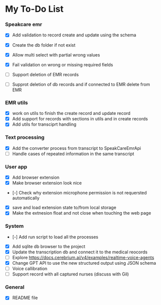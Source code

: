 # My To-Do List

### Speakcare emr
- [x] Add validation to record create and update using the schema
- [x] Create the db folder if not exist
- [x] Allow multi select with partial wrong values
- [x] Fail validation on wrong or missing required fields
- [ ] Support deletion of EMR records
- [ ] Supprot deletion of db records and if connected to EMR delete from EMR


### EMR utils
- [x] work on utils to finish the create record and update record
- [x] Add support for records with sections in utils and in create records
- [x] Add utils for transciprt handling

### Text processing
- [x] Add the converter process from transcript to SpeakCareEmrApi
- [ ] Handle cases of repeated information in the same transcript

### User app
- [x] Add browser extension
- [x] Make browser extension look nice
- [-] Check why extension microphone permission is not requersted automatically
- [x] save and load extension state to/from local storage
- [x] Make the extnesion float and not close when touching the web page

### System
- [-] Add run script to load all the processes
- [x] Add sqlite db browser to the project
- [x] Update the transcription db and connect it to the medical reocords
- [ ] Explore https://docs.cerebrium.ai/v4/examples/realtime-voice-agents
- [x] Change GPT API to use the new structured output using JSON schema
- [ ] Voice callibration
- [ ] Support record with all captured nurses (discuss with Gil)

### General
- [x] README file